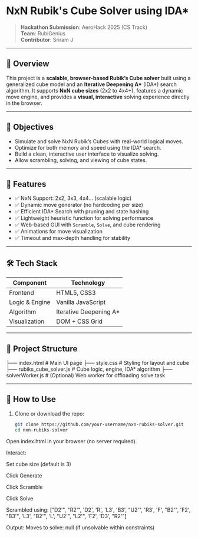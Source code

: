 # NxN Rubik's Cube Solver using IDA\*

> **Hackathon Submission**: AeroHack 2025 (CS Track)  
> **Team**: RubiGenius  
> **Contributor**: Sriram J

---

## 🚀 Overview

This project is a **scalable, browser-based Rubik’s Cube solver** built using a generalized cube model and an **Iterative Deepening A\*** (IDA*) search algorithm. It supports **NxN cube sizes** (2x2 to 4x4+), features a dynamic move engine, and provides a **visual, interactive** solving experience directly in the browser.

---

## 🎯 Objectives

- Simulate and solve NxN Rubik’s Cubes with real-world logical moves.
- Optimize for both memory and speed using the IDA* search.
- Build a clean, interactive user interface to visualize solving.
- Allow scrambling, solving, and viewing of cube states.

---

## 🧠 Features

- ✅ NxN Support: 2x2, 3x3, 4x4... (scalable logic)
- ✅ Dynamic move generator (no hardcoding per size)
- ✅ Efficient IDA* Search with pruning and state hashing
- ✅ Lightweight heuristic function for solving performance
- ✅ Web-based GUI with `Scramble`, `Solve`, and cube rendering
- ✅ Animations for move visualization
- ✅ Timeout and max-depth handling for stability

---

## 🛠️ Tech Stack

| Component     | Technology     |
|---------------|----------------|
| Frontend      | HTML5, CSS3    |
| Logic & Engine| Vanilla JavaScript |
| Algorithm     | Iterative Deepening A* |
| Visualization | DOM + CSS Grid |

---

## 📂 Project Structure

├── index.html # Main UI page
├── style.css # Styling for layout and cube
├── rubiks_cube_solver.js # Cube logic, engine, IDA* algorithm
├── solverWorker.js # (Optional) Web worker for offloading solve task


---

## 🧪 How to Use

1. Clone or download the repo:
   ```bash
   git clone https://github.com/your-username/nxn-rubiks-solver.git
   cd nxn-rubiks-solver
Open index.html in your browser (no server required).

Interact:

Set cube size (default is 3)

Click Generate

Click Scramble

Click Solve

Scrambled using:
["D2'", "R2'", 'D2', 'R', 'L3', 'B3', "U2'", 'R3', 'F', "B2'", 'F2', "B3'", 'L3', "B2'", 'L', "U2'", "L2'", 'F2', 'D3', "R2'"]

Output:
Moves to solve: null (if unsolvable within constraints)
